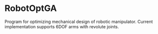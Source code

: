 # RobotOptGA
Program for optimizing mechanical design of robotic manipulator. Current implementation supports 6DOF arms with revolute joints. 
